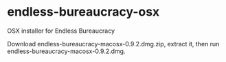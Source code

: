 # endless-bureaucracy-osx
OSX installer for Endless Bureaucracy

Download endless-bureaucracy-macosx-0.9.2.dmg.zip, extract it, then run endless-bureaucracy-macosx-0.9.2.dmg.
